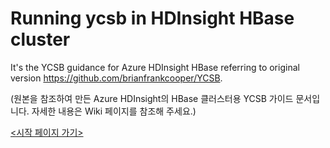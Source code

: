 # Running ycsb in HDInsight HBase cluster

It's the YCSB guidance for Azure HDInsight HBase referring to original version https://github.com/brianfrankcooper/YCSB.

(원본을 참조하여 만든 Azure HDInsight의 HBase 클러스터용 YCSB 가이드 문서입니다. 자세한 내용은 Wiki 페이지를 참조해 주세요.)

[<시작 페이지 가기>](https://github.com/ghahm/ycsb-hdinsight-hbase-summary/wiki)

